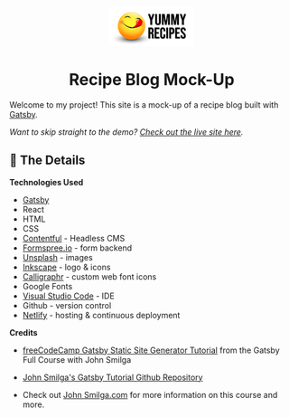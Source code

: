 <!--  -->
<p align="center">
  <a href="https://yummy-recipes-blog.netlify.app/">
    <img alt="Yummy Recipes Blog" src="./src/assets/images/logo.svg" width="150" />
  </a>
</p>
<h1 align="center">
  Recipe Blog Mock-Up
</h1>

Welcome to my project!  This site is a mock-up of a recipe blog built with [Gatsby](https://www.gatsbyjs.com).

_Want to skip straight to the demo? [Check out the live site here](https://yummy-recipes-blog.netlify.app/)._

## 📝 The Details

**Technologies Used**

- [Gatsby](https://www.gatsbyjs.com)
- React
- HTML
- CSS
- [Contentful](https://contentful.com) - Headless CMS
- [Formspree.io](https://formspree.io) - form backend
- [Unsplash](https://unsplash.com) - images
- [Inkscape](https://inkscape.org/) - logo & icons 
- [Calligraphr](https://www.calligraphr.com/en/) - custom web font icons
- Google Fonts
- [Visual Studio Code](https://code.visualstudio.com/) - IDE
- Github - version control
- [Netlify](https://netlify.com/) - hosting & continuous deployment

**Credits**

- [freeCodeCamp Gatsby Static Site Generator Tutorial](https://youtu.be/RaTpreA0v7Q) from the Gatsby Full Course with John Smilga

- [John Smilga's Gatsby Tutorial Github Repository](https://github.com/john-smilga/gatsby-v3-tutorial-recipes)

- Check out [John Smilga.com](https://www.johnsmilga.com) for more information on this course and more.

<!--  -->
